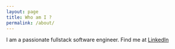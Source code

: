 ```yaml
---
layout: page
title: Who am I ?
permalink: /about/
---
```


I am a passionate fullstack software engineer. Find me at [LinkedIn](https://www.linkedin.com/in/isurunuwanthilaka/)
